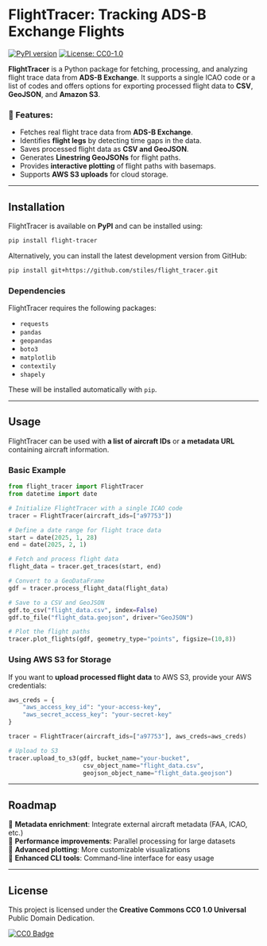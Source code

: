 # FlightTracer: Tracking ADS-B Exchange Flights

[![PyPI version](https://img.shields.io/pypi/v/flight-tracer.svg)](https://pypi.org/project/flight-tracer/)
[![License: CC0-1.0](https://licensebuttons.net/p/zero/1.0/88x31.png)](https://creativecommons.org/publicdomain/zero/1.0/)

**FlightTracer** is a Python package for fetching, processing, and analyzing flight trace data from **ADS-B Exchange**. It supports a single ICAO code or a list of codes and offers options for exporting processed flight data to **CSV**, **GeoJSON**, and **Amazon S3**.

### 🚀 Features:
- Fetches real flight trace data from **ADS-B Exchange**.
- Identifies **flight legs** by detecting time gaps in the data.
- Saves processed flight data as **CSV and GeoJSON**.
- Generates **Linestring GeoJSONs** for flight paths.
- Provides **interactive plotting** of flight paths with basemaps.
- Supports **AWS S3 uploads** for cloud storage.

---

## **Installation**
FlightTracer is available on **PyPI** and can be installed using:

```bash
pip install flight-tracer
```

Alternatively, you can install the latest development version from GitHub:

```bash
pip install git+https://github.com/stiles/flight_tracer.git
```

### **Dependencies**
FlightTracer requires the following packages:
- `requests`
- `pandas`
- `geopandas`
- `boto3`
- `matplotlib`
- `contextily`
- `shapely`

These will be installed automatically with `pip`.

---

## **Usage**
FlightTracer can be used with **a list of aircraft IDs** or **a metadata URL** containing aircraft information.

### **Basic Example**
```python
from flight_tracer import FlightTracer
from datetime import date

# Initialize FlightTracer with a single ICAO code
tracer = FlightTracer(aircraft_ids=["a97753"])

# Define a date range for flight trace data
start = date(2025, 1, 28)
end = date(2025, 2, 1)

# Fetch and process flight data
flight_data = tracer.get_traces(start, end)

# Convert to a GeoDataFrame
gdf = tracer.process_flight_data(flight_data)

# Save to a CSV and GeoJSON
gdf.to_csv("flight_data.csv", index=False)
gdf.to_file("flight_data.geojson", driver="GeoJSON")

# Plot the flight paths
tracer.plot_flights(gdf, geometry_type="points", figsize=(10,8))
```

### **Using AWS S3 for Storage**
If you want to **upload processed flight data** to AWS S3, provide your AWS credentials:

```python
aws_creds = {
    "aws_access_key_id": "your-access-key",
    "aws_secret_access_key": "your-secret-key"
}

tracer = FlightTracer(aircraft_ids=["a97753"], aws_creds=aws_creds)

# Upload to S3
tracer.upload_to_s3(gdf, bucket_name="your-bucket",
                     csv_object_name="flight_data.csv",
                     geojson_object_name="flight_data.geojson")
```

---

## **Roadmap**
🔹 **Metadata enrichment**: Integrate external aircraft metadata (FAA, ICAO, etc.)  
🔹 **Performance improvements**: Parallel processing for large datasets  
🔹 **Advanced plotting**: More customizable visualizations  
🔹 **Enhanced CLI tools**: Command-line interface for easy usage  

---

## **License**
This project is licensed under the **Creative Commons CC0 1.0 Universal** Public Domain Dedication.

[![CC0 Badge](https://licensebuttons.net/p/zero/1.0/88x31.png)](https://creativecommons.org/publicdomain/zero/1.0/legalcode)